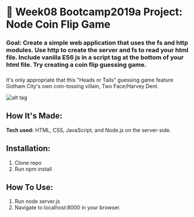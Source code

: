 # 💸 Week08 Bootcamp2019a Project: Node Coin Flip Game

### Goal: Create a simple web application that uses the fs and http modules. Use http to create the server and fs to read your html file. Include vanilla ES6 js in a script tag at the bottom of your html file. Try creating a coin flip guessing game.

### 
It's only appropriate that this "Heads or Tails" guessing game feature Gotham City's own coin-tossing villain, Two Face/Harvey Dent.

![alt tag](https://github.com/anthonybetances/node-coin-flip-bootcamp/blob/answer/Screen%20Shot%202019-11-17%20at%207.08.30%20AM.png)

## How It's Made:
**Tech used:** HTML, CSS, JavaScript, and Node.js on the server-side.

## Installation:
  1. Clone repo
  2. Run npm install

## How To Use:
  1. Run node server.js
  2. Navigate to localhost:8000 in your browser.
